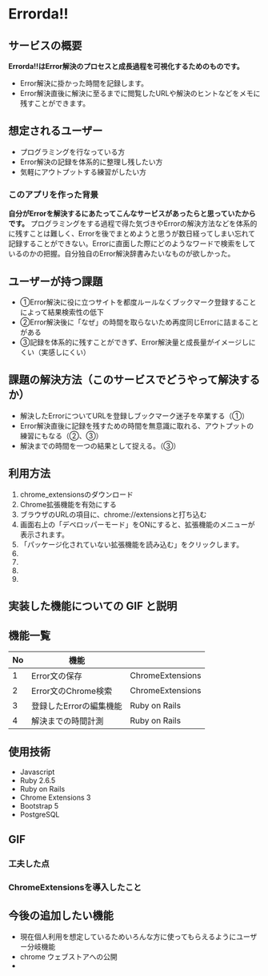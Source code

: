 # Errorda!!

## サービスの概要

**Errorda!!はError解決のプロセスと成長過程を可視化するためのものです。**

- Error解決に掛かった時間を記録します。
- Error解決直後に解決に至るまでに閲覧したURLや解決のヒントなどをメモに残すことができます。

## 想定されるユーザー

- プログラミングを行なっている方
- Error解決の記録を体系的に整理し残したい方
- 気軽にアウトプットする練習がしたい方

### このアプリを作った背景

**自分がErrorを解決するにあたってこんなサービスがあったらと思っていたからです。** プログラミングをする過程で得た気づきやErrorの解決方法などを体系的に残すことは難しく、Errorを後でまとめようと思うが数日経ってしまい忘れて記録することができない。Errorに直面した際にどのようなワードで検索をしているのかの把握。自分独自のError解決辞書みたいなものが欲しかった。

## ユーザーが持つ課題

- ①Error解決に役に立つサイトを都度ルールなくブックマーク登録することによって結果検索性の低下
- ②Error解決後に「なぜ」の時間を取らないため再度同じErrorに詰まることがある
- ③記録を体系的に残すことができず、Error解決量と成長量がイメージしにくい（実感しにくい）

## 課題の解決方法（このサービスでどうやって解決するか）

- 解決したErrorについてURLを登録しブックマーク迷子を卒業する（①）
- Error解決直後に記録を残すための時間を無意識に取れる、アウトプットの練習にもなる（②、③）
- 解決までの時間を一つの結果として捉える。（③）

## 利用方法

1. chrome_extensionsのダウンロード
2. Chrome拡張機能を有効にする
3. ブラウザのURLの項目に、chrome://extensionsと打ち込む
4. 画面右上の「デベロッパーモード」をONにすると、拡張機能のメニューが表示されます。
5. 「パッケージ化されていない拡張機能を読み込む」をクリックします。
6.
7.
8.
9.


## 実装した機能についての GIF と説明

## 機能一覧

| No  | 機能             |                         |
| --- | ---------------- | ----------------------- |
| 1   | Error文の保存         |ChromeExtensions      |
| 2   | Error文のChrome検索    |ChromeExtensions  |
| 3   | 登録したErrorの編集機能|Ruby on Rails        |
| 4   | 解決までの時間計測     |Ruby on Rails    |

## 使用技術

- Javascript
- Ruby 2.6.5
- Ruby on Rails
- Chrome Extensions 3
- Bootstrap 5
- PostgreSQL

## GIF

### 工夫した点

### ChromeExtensionsを導入したこと

## 今後の追加したい機能

- 現在個人利用を想定しているためいろんな方に使ってもらえるようにユーザー分岐機能
- chrome ウェブストアへの公開
-